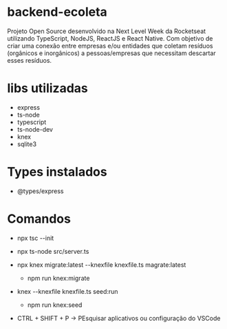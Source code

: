 # backend-ecoleta

Projeto Open Source desenvolvido na Next Level Week da Rocketseat utilizando TypeScript, NodeJS, ReactJS e React Native. Com objetivo de criar uma conexão entre empresas e/ou entidades que coletam resíduos (orgânicos e inorgânicos) a pessoas/empresas que necessitam descartar esses resíduos.

# libs utilizadas
- express
- ts-node
- typescript
- ts-node-dev
- knex
- sqlite3

# Types instalados
- @types/express

# Comandos
- npx tsc --init
- npx ts-node src/server.ts   
- npx knex migrate:latest --knexfile knexfile.ts magrate:latest
    - npm run knex:migrate
- knex --knexfile knexfile.ts seed:run
    - npm run knex:seed
    
- CTRL + SHIFT + P -> PEsquisar aplicativos ou configuração do VSCode